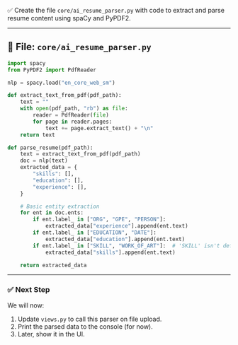 ✅ Create the file `core/ai_resume_parser.py` with code to extract and parse resume content using spaCy and PyPDF2.

---

## 📂 File: `core/ai_resume_parser.py`

```python
import spacy
from PyPDF2 import PdfReader

nlp = spacy.load("en_core_web_sm")

def extract_text_from_pdf(pdf_path):
    text = ""
    with open(pdf_path, "rb") as file:
        reader = PdfReader(file)
        for page in reader.pages:
            text += page.extract_text() + "\n"
    return text

def parse_resume(pdf_path):
    text = extract_text_from_pdf(pdf_path)
    doc = nlp(text)
    extracted_data = {
        "skills": [],
        "education": [],
        "experience": [],
    }

    # Basic entity extraction
    for ent in doc.ents:
        if ent.label_ in ["ORG", "GPE", "PERSON"]:
            extracted_data["experience"].append(ent.text)
        if ent.label_ in ["EDUCATION", "DATE"]:
            extracted_data["education"].append(ent.text)
        if ent.label_ in ["SKILL", "WORK_OF_ART"]:  # 'SKILL' isn't default; we’ll enhance later
            extracted_data["skills"].append(ent.text)

    return extracted_data
```

---

### ✅ Next Step

We will now:

1. Update `views.py` to call this parser on file upload.
2. Print the parsed data to the console (for now).
3. Later, show it in the UI.

